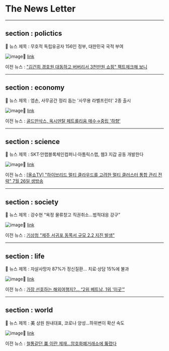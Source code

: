 # The News Letter

***

## section : polictics

📝 뉴스 제목 : 무호적 독립유공자 156인 정부, 대한민국 국적 부여

![image](https://imgnews.pstatic.net/image/origin/056/2022/07/12/11300173.jpg?type=ofullfill106_72)🔗 [link](https://n.news.naver.com/mnews/article/022/0003714087?sid=100)

이전 뉴스 : ["김건희 경호원 대동하고 버버리서 3천만원 쇼핑" 팩트체크해 보니](https://n.news.naver.com/mnews/article/015/0004722928?sid=100)





***

## section : economy

📝 뉴스 제목 : 엡손, 사무공간 정리 돕는 '사무용 라벨프린터' 2종 출시

![image](https://imgnews.pstatic.net/image/origin/003/2022/07/12/11298177.jpg?type=nf106_72)🔗 [link](https://n.news.naver.com/mnews/article/003/0011298177?sid=101)

이전 뉴스 : [골드만삭스, 옥시덴탈 페트롤리움 매수→중립 '하향'](https://n.news.naver.com/mnews/article/215/0001042031?sid=101)





***

## section : science

📝 뉴스 제목 : SKT·안랩블록체인컴퍼니·아톰릭스랩, 웹3 지갑 공동 개발한다

![image](https://imgnews.pstatic.net/image/origin/056/2022/07/12/11300174.jpg?type=nf106_72)🔗 [link](https://n.news.naver.com/mnews/article/022/0003714139?sid=105)

이전 뉴스 : [[올쇼TV] "하이브리드 멀티 클라우드를 고려한 멀티 클러스터 통합 관리 전략" 7월 26일 생방송](https://n.news.naver.com/mnews/article/030/0003029657?sid=105)





***

## section : society

📝 뉴스 제목 : 강수현 “옥정 물류창고 직권취소…법적대응 강구”

![image](https://imgnews.pstatic.net/image/origin/014/2022/07/12/4865592.jpg?type=nf106_72)🔗 [link](https://n.news.naver.com/mnews/article/014/0004865592?sid=102)

이전 뉴스 : [기상청 "제주 서귀포 동쪽서 규모 2.2 지진 발생"](https://n.news.naver.com/mnews/article/001/0013303620?sid=102)





***

## section : life

📝 뉴스 제목 : 자살사망자 87%가 정신질환… 치료·상담 15%에 불과

![image](https://imgnews.pstatic.net/image/origin/022/2022/07/12/3714128.jpg?type=nf106_72)🔗 [link](https://n.news.naver.com/mnews/article/022/0003714128?sid=103)

이전 뉴스 : [가장 선호하는 해외여행지?… “2위 베트남, 1위 ‘이곳’”](https://n.news.naver.com/mnews/article/023/0003703108?sid=103)





***

## section : world

📝 뉴스 제목 : 美 상원 원내대표, 코로나 양성…하위변이 확산 속도

![image](https://imgnews.pstatic.net/image/origin/056/2022/07/12/11300175.jpg?type=nf106_72)🔗 [link](https://n.news.naver.com/mnews/article/056/0011300175?sid=104)

이전 뉴스 : [철통같던 美 이란 제재…암호화폐거래소에 뚫렸다](https://n.news.naver.com/mnews/article/015/0004722929?sid=104)





